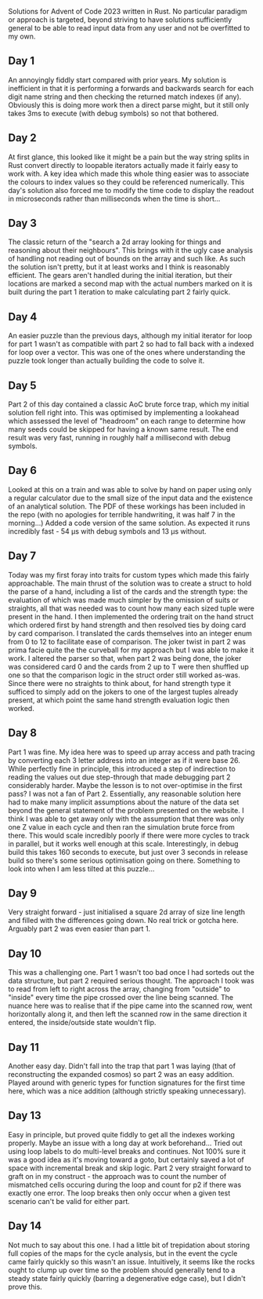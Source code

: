 Solutions for Advent of Code 2023 written in Rust. No particular paradigm or approach is targeted, beyond striving to have solutions sufficiently general to be able to read input data from any user and not be overfitted to my own.

## Day 1
An annoyingly fiddly start compared with prior years. My solution is inefficient in that it is performing a forwards and backwards search for each digit name string and then checking the returned match indexes (if any). Obviously this is doing more work then a direct parse might, but it still only takes 3ms to execute (with debug symbols) so not that bothered.

## Day 2
At first glance, this looked like it might be a pain but the way string splits in Rust convert directly to loopable iterators actually made it fairly easy to work with. A key idea which made this whole thing easier was to associate the colours to index values so they could be referenced numerically. This day's solution also forced me to modify the time code to display the readout in microseconds rather than milliseconds when the time is short...

## Day 3
The classic return of the "search a 2d array looking for things and reasoning about their neighbours". This brings with it the ugly case analysis of handling not reading out of bounds on the array and such like. As such the solution isn't pretty, but it at least works and I think is reasonably efficient. The gears aren't handled during the initial iteration, but their locations are marked a second map with the actual numbers marked on it is built during the part 1 iteration to make calculating part 2 fairly quick.

## Day 4
An easier puzzle than the previous days, although my initial iterator for loop for part 1 wasn't as compatible with part 2 so had to fall back with a indexed for loop over a vector. This was one of the ones where understanding the puzzle took longer than actually building the code to solve it.

## Day 5
Part 2 of this day contained a classic AoC brute force trap, which my initial solution fell right into. This was optimised by implementing a lookahead which assessed the level of "headroom" on each range to determine how many seeds could be skipped for having a known same result. The end result was very fast, running in roughly half a millisecond with debug symbols.

## Day 6
Looked at this on a train and was able to solve by hand on paper using only a regular calculator due to the small size of the input data and the existence of an analytical solution. The PDF of these workings has been included in the repo (with no apologies for terrible handwriting, it was half 7 in the morning...)
Added a code version of the same solution. As expected it runs incredibly fast - 54 μs with debug symbols and 13 μs without.

## Day 7
Today was my first foray into traits for custom types which made this fairly approachable. The main thrust of the solution was to create a struct to hold the parse of a hand, including a list of the cards and the strength type: the evaluation of which was made much simpler by the omission of suits or straights, all that was needed was to count how many each sized tuple were present in the hand. I then implemented the ordering trait on the hand struct which ordered first by hand strength and then resolved ties by doing card by card comparison. I translated the cards themselves into an integer enum from 0 to 12 to facilitate ease of comparison.
The joker twist in part 2 was prima facie quite the the curveball for my approach but I was able to make it work. I altered the parser so that, when part 2 was being done, the joker was considered card 0 and the cards from 2 up to T were then shuffled up one so that the comparison logic in the struct order still worked as-was. Since there were no straights to think about, for hand strength type it sufficed to simply add on the jokers to one of the largest tuples already present, at which point the same hand strength evaluation logic then worked.

## Day 8
Part 1 was fine. My idea here was to speed up array access and path tracing by converting each 3 letter address into an integer as if it were base 26. While perfectly fine in principle, this introduced a step of indirection to reading the values out due step-through that made debugging part 2 considerably harder. Maybe the lesson is to not over-optimise in the first pass?
I was not a fan of Part 2. Essentially, any reasonable solution here had to make many implicit assumptions about the nature of the data set beyond the general statement of the problem presented on the website. I think I was able to get away only with the assumption that there was only one Z value in each cycle and then ran the simulation brute force from there. This would scale incredibly poorly if there were more cycles to track in parallel, but it works well enough at this scale. Interestingly, in debug build this takes 160 seconds to execute, but just over 3 seconds in release build so there's some serious optimisation going on there. Something to look into when I am less tilted at this puzzle...

## Day 9
Very straight forward - just initialised a square 2d array of size line length and filled with the differences going down. No real trick or gotcha here. Arguably part 2 was even easier than part 1.

## Day 10
This was a challenging one. Part 1 wasn't too bad once I had sorteds out the data structure, but part 2 required serious thought. The approach I took was to read from left to right across the array, changing from "outside" to "inside" every time the pipe crossed over the line being scanned. The nuance here was to realise that if the pipe came into the scanned row, went horizontally along it, and then left the scanned row in the same direction it entered, the inside/outside state wouldn't flip.

## Day 11
Another easy day. Didn't fall into the trap that part 1 was laying (that of reconstructing the expanded cosmos) so part 2 was an easy addition. Played around with generic types for function signatures for the first time here, which was a nice addition (although strictly speaking unnecessary).

## Day 13
Easy in principle, but proved quite fiddly to get all the indexes working properly. Maybe an issue with a long day at work beforehand... Tried out using loop labels to do multi-level breaks and continues. Not 100% sure it was a good idea as it's moving toward a goto, but certainly saved a lot of space with incremental break and skip logic. Part 2 very straight forward to graft on in my construct - the approach was to count the number of mismatched cells occuring during the loop and count for p2 if there was exactly one error. The loop breaks then only occur when a given test scenario can't be valid for either part.

## Day 14
Not much to say about this one. I had a little bit of trepidation about storing full copies of the maps for the cycle analysis, but in the event the cycle came fairly quickly so this wasn't an issue. Intuitively, it seems like the rocks ought to clump up over time so the problem should generally tend to a steady state fairly quickly (barring a degenerative edge case), but I didn't prove this.